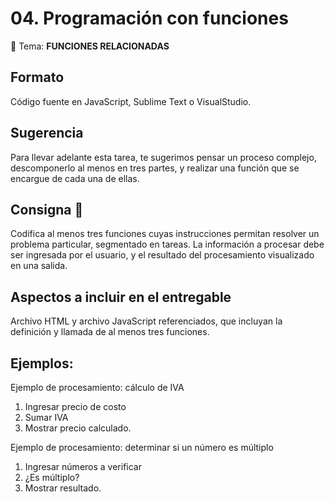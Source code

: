 # 04. Programación con funciones

📌 Tema: **FUNCIONES RELACIONADAS**

## Formato
Código fuente en JavaScript, Sublime Text o VisualStudio. 

## Sugerencia
Para llevar adelante esta tarea, te sugerimos pensar un proceso complejo, descomponerlo al menos en tres partes, y realizar una función que se encargue de cada una de ellas. 
 
## Consigna 📝
Codifica al menos tres funciones cuyas instrucciones permitan resolver un problema particular, segmentado en tareas. La información a procesar debe ser ingresada por el usuario, y el resultado del procesamiento visualizado en una salida.

## Aspectos a incluir en el entregable
Archivo HTML y archivo JavaScript referenciados, que incluyan la definición y llamada de al menos tres funciones.

## Ejemplos:
Ejemplo de procesamiento: cálculo de IVA 
1. Ingresar precio de costo 
2. Sumar IVA 
3. Mostrar precio calculado.

Ejemplo de procesamiento: determinar si un número es múltiplo 
1. Ingresar números a verificar 
2. ¿Es múltiplo?
3. Mostrar resultado.
